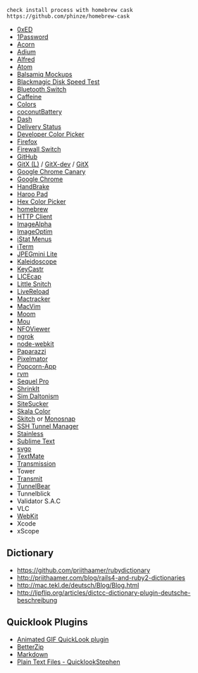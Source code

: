     check install process with homebrew cask
    https://github.com/phinze/homebrew-cask

* [0xED](http://www.suavetech.com/0xed/0xed.html)
* [1Password](https://agilebits.com/onepassword/mac)
* [Acorn](http://www.flyingmeat.com/acorn/)
* [Adium](https://adium.im/)
* [Alfred](http://www.alfredapp.com/)
* [Atom](https://atom.io)
* [Balsamiq Mockups](http://balsamiq.com/download/)
* [Blackmagic Disk Speed Test](http://www.blackmagicdesign.com/products/intensity/software)
* [Bluetooth Switch](http://junecloud.com/software/mac/)
* [Caffeine](http://lightheadsw.com/caffeine/)
* [Colors](http://mattpatenaude.com)
* [coconutBattery](http://www.coconut-flavour.com)
* [Dash](http://kapeli.com/dash)
* [Delivery Status](http://junecloud.com/software/mac/)
* [Developer Color Picker](http://download.panic.com/picker/)
* [Firefox](http://getfirefox.com)
* [Firewall Switch](http://junecloud.com/software/mac/)
* [GitHub](https://mac.github.com)
* [GitX (L)](http://gitx.laullon.com/) / [GitX-dev](http://rowanj.github.io/gitx/) / [GitX](http://gitx.frim.nl/)
* [Google Chrome Canary](https://www.google.com/intl/en/chrome/browser/canary.html)
* [Google Chrome](https://www.google.com/chrome/browser)
* [HandBrake](http://handbrake.fr/)
* [Haroo Pad](http://pad.haroopress.com)
* [Hex Color Picker](http://wafflesoftware.net/hexpicker/)
* [homebrew](http://brew.sh/)
* [HTTP Client](http://ditchnet.org/httpclient/)
* [ImageAlpha](http://pngmini.com/)
* [ImageOptim](http://imageoptim.com/)
* [iStat Menus](http://bjango.com/mac/istatmenus/)
* [iTerm](http://www.iterm2.com)
* [JPEGmini Lite](http://www.jpegmini.com/)
* [Kaleidoscope](http://www.kaleidoscopeapp.com)
* [KeyCastr](https://github.com/sdeken/keycastr)
* [LICEcap](http://www.cockos.com/licecap/)
* [Little Snitch](http://www.obdev.at/products/littlesnitch/index.html)
* [LiveReload](http://livereload.com/)
* [Mactracker](http://mactracker.ca/)
* [MacVim](https://code.google.com/p/macvim/)
* [Moom](http://manytricks.com/moom/)
* [Mou](http://mouapp.com)
* [NFOViewer](http://blockart.sourceforge.net/)
* [ngrok](https://ngrok.com)
* [node-webkit](https://github.com/rogerwang/node-webkit)
* [Paparazzi](http://derailer.org/paparazzi/)
* [Pixelmator](http://www.pixelmator.com/)
* [Popcorn-App](http://get-popcorn.com/)
* [rvm](https://rvm.io/)
* [Sequel Pro](http://www.sequelpro.com/)
* [ShrinkIt](http://www.panic.com/blog/shrinkit-1-0/)
* [Sim Daltonism](http://michelf.ca/projects/sim-daltonism/)
* [SiteSucker](http://www.sitesucker.us/mac/mac.html)
* [Skala Color](http://bjango.com/mac/skalacolor/)
* [Skitch](http://evernote.com/skitch/) or [Monosnap](http://monosnap.com/)
* [SSH Tunnel Manager](http://projects.tynsoe.org/en/stm/)
* [Stainless](http://www.stainlessapp.com/)
* [Sublime Text](http://www.sublimetext.com)
* [svgo](https://github.com/svg/svgo)
* [TextMate](http://macromates.com)
* [Transmission](http://www.transmissionbt.com/)
* Tower
* [Transmit](http://panic.com)
* [TunnelBear](https://www.tunnelbear.com/)
* Tunnelblick
* Validator S.A.C
* VLC
* [WebKit](http://webkit.org)
* Xcode
* xScope


## Dictionary

* https://github.com/priithaamer/rubydictionary
* http://priithaamer.com/blog/rails4-and-ruby2-dictionaries
* http://mac.tekl.de/deutsch/Blog/Blog.html
* http://lipflip.org/articles/dictcc-dictionary-plugin-deutsche-beschreibung


## Quicklook Plugins

* [Animated GIF QuickLook plugin](http://animgifqlgen.sourceforge.net)
* [BetterZip](http://macitbetter.com/BetterZip-Quick-Look-Generator/)
* [Markdown](http://inkmarkapp.com/markdown-quick-look-plugin-mac-os-x/)
* [Plain Text Files - QuicklookStephen](https://github.com/whomwah/qlstephen)
